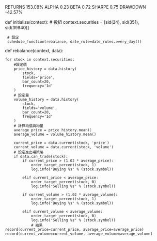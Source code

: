 RETURNS 153.08%
ALPHA 0.23
BETA 0.72
SHARPE 0.75
DRAWDOWN -42.57%






def initialize(context):
     # 投組
     context.securities = [sid(24), sid(351), sid(39840)]

     # 設定
     schedule_function(rebalance, date_rule=date_rules.every_day())

def rebalance(context, data):

    for stock in context.securities:
        #設定價
        price_history = data.history(
            stock,
            fields='price',
            bar_count=20,
            frequency='1d'
        )
        # 設定量
        volume_history = data.history(
            stock,
            fields='volume',
            bar_count=20,
            frequency='1d'
        )
        # 計算均價與均量
        average_price = price_history.mean()
        average_volume = volume_history.mean()

        current_price = data.current(stock, 'price')
        current_volume = data.current(stock, 'volume')
        # 設定進出場策略
        if data.can_trade(stock):
            if current_price > (1.02 * average_price):
                order_target_percent(stock, 1)
                log.info("Buying %s" % (stock.symbol))

            elif current_price < average_price:
                order_target_percent(stock, 0)
                log.info("Selling %s" % (stock.symbol))

            if current_volume > (1.02 * average_volume):
                order_target_percent(stock, 1)
                log.info("Buying %s" % (stock.symbol))

            elif current_volume < average_volume:
                order_target_percent(stock, 0)
                log.info("Selling %s" % (stock.symbol))
                # 結果
    record(current_price=current_price, average_price=average_price)
    record(current_volume=current_volume, average_volume=average_volume)

